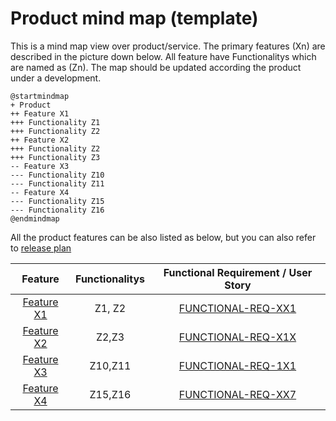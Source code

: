 # Product mind map (template)

This is a mind map view over product/service. The primary features (Xn) are described in the picture down below. All feature have Functionalitys which are named as (Zn). 
The map should be updated according the product under a development. 

```plantuml
@startmindmap
+ Product
++ Feature X1
+++ Functionality Z1
+++ Functionality Z2
++ Feature X2
+++ Functionality Z2
+++ Functionality Z3
-- Feature X3
--- Functionality Z10
--- Functionality Z11
-- Feature X4
--- Functionality Z15
--- Functionality Z16
@endmindmap
```

All the product features can be also listed as below, but you can also refer to [release plan](../40-Release-management/release-plan.md)

| Feature | Functionalitys | Functional Requirement / User Story| 
|:-:|:-:|:-:|
| [Feature X1](templates/template-feature.md)| Z1, Z2 | [FUNCTIONAL-REQ-XX1]() |
| [Feature X2](templates/template-feature.md)| Z2,Z3  | [FUNCTIONAL-REQ-X1X]() |
| [Feature X3](templates/template-feature.md)| Z10,Z11| [FUNCTIONAL-REQ-1X1]()  |
| [Feature X4](templates/template-feature.md)| Z15,Z16| [FUNCTIONAL-REQ-XX7]()  |
